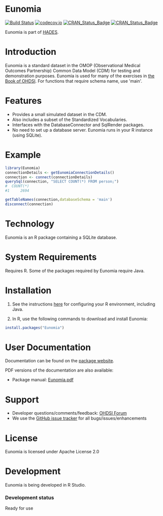 Eunomia
=======

[![Build Status](https://travis-ci.org/OHDSI/Eunomia.svg?branch=master)](https://travis-ci.org/OHDSI/Eunomia)
[![codecov.io](https://codecov.io/github/OHDSI/Eunomia/coverage.svg?branch=master)](https://codecov.io/github/OHDSI/Eunomia?branch=master)
[![CRAN_Status_Badge](http://www.r-pkg.org/badges/version/Eunomia)](https://cran.r-project.org/package=Eunomia)
[![CRAN_Status_Badge](http://cranlogs.r-pkg.org/badges/Eunomia)](https://cran.r-project.org/package=Eunomia)

Eunomia is part of [HADES](https://ohdsi.github.io/Hades/).

Introduction
============
Eunomia is a standard dataset in the OMOP (Observational Medical Outcomes Partnership) Common Data Model (CDM) for testing and demonstration purposes. Eunomia is used for many of the exercises in [the Book of OHDSI](https://ohdsi.github.io/TheBookOfOhdsi/). For functions that require schema name, use 'main'.

Features
========
- Provides a small simulated dataset in the CDM.
- Also includes a subset of the Standardized Vocabularies.
- Interfaces with the DatabaseConnector and SqlRender packages.
- No need to set up a database server. Eunomia runs in your R instance (using SQLite).

Example
=======

```R
library(Eunomia)
connectionDetails <- getEunomiaConnectionDetails()
connection <- connect(connectionDetails)
querySql(connection, "SELECT COUNT(*) FROM person;")
#  COUNT(*)
#1     2694

getTableNames(connection,databaseSchema = 'main')
disconnect(connection)
```

Technology
==========
Eunomia is an R package containing a SQLite database. 

System Requirements
===================
Requires R. Some of the packages required by Eunomia require Java. 

Installation
============

1. See the instructions [here](https://ohdsi.github.io/Hades/rSetup.html) for configuring your R environment, including Java.

2. In R, use the following commands to download and install Eunomia:

  ```r
  install.packages("Eunomia")
  ```
  
User Documentation
==================
Documentation can be found on the [package website](https://ohdsi.github.io/Eunomia/).

PDF versions of the documentation are also available:
* Package manual: [Eunomia.pdf](https://raw.githubusercontent.com/OHDSI/Eunomia/master/extras/Eunomia.pdf)

Support
=======
* Developer questions/comments/feedback: <a href="http://forums.ohdsi.org/c/developers">OHDSI Forum</a>
* We use the <a href="https://github.com/OHDSI/Eunomia/issues">GitHub issue tracker</a> for all bugs/issues/enhancements

License
=======
Eunomia is licensed under Apache License 2.0

Development
===========
Eunomia is being developed in R Studio.

### Development status

Ready for use
